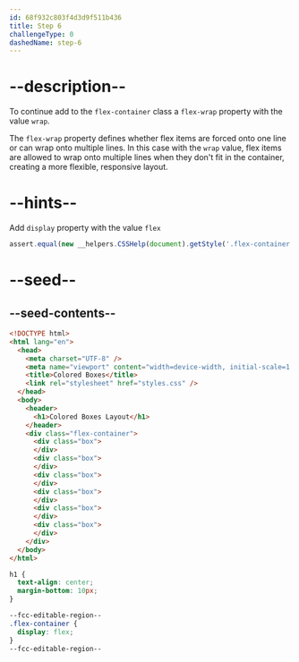```yaml
---
id: 68f932c803f4d3d9f511b436
title: Step 6
challengeType: 0
dashedName: step-6
---
```


# --description--

To continue add to the `flex-container` class a `flex-wrap` property with the value `wrap`. 

The `flex-wrap` property defines whether flex items are forced onto one line or can wrap onto multiple lines. In this case with the `wrap` value, flex items are allowed to wrap onto multiple lines when they don't fit in the container, creating a more flexible, responsive layout.

# --hints--

Add `display` property with the value `flex`

```js
assert.equal(new __helpers.CSSHelp(document).getStyle('.flex-container')?.getPropVal('flex-wrap'), 'wrap');
```

# --seed--

## --seed-contents--

```html
<!DOCTYPE html>
<html lang="en">
  <head>
    <meta charset="UTF-8" />
    <meta name="viewport" content="width=device-width, initial-scale=1.0" />
    <title>Colored Boxes</title>
    <link rel="stylesheet" href="styles.css" />
  </head>
  <body>
    <header>
      <h1>Colored Boxes Layout</h1>
    </header>
    <div class="flex-container">
      <div class="box">
      </div>
      <div class="box">
      </div>
      <div class="box">
      </div>
      <div class="box">
      </div>
      <div class="box">
      </div>
      <div class="box">
      </div>
    </div>
  </body>
</html>
```

```css
h1 {
  text-align: center;
  margin-bottom: 10px;
}

--fcc-editable-region--
.flex-container {
  display: flex;
}
--fcc-editable-region--
```
